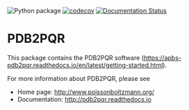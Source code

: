 ![Python package](https://github.com/Electrostatics/pdb2pqr/workflows/Python%20package/badge.svg)
[![codecov](https://codecov.io/gh/Electrostatics/pdb2pqr/branch/master/graph/badge.svg)](https://codecov.io/gh/Electrostatics/pdb2pqr)
[![Documentation Status](https://readthedocs.org/projects/pdb2pqr/badge/?version=latest)](https://pdb2pqr.readthedocs.io/en/latest/?badge=latest)

PDB2PQR
============

This package contains the PDB2PQR software (https://apbs-pdb2pqr.readthedocs.io/en/latest/getting-started.html).

For more information about PDB2PQR, please see

* Home page:  http://www.poissonboltzmann.org/
* Documentation: http://pdb2pqr.readthedocs.io

